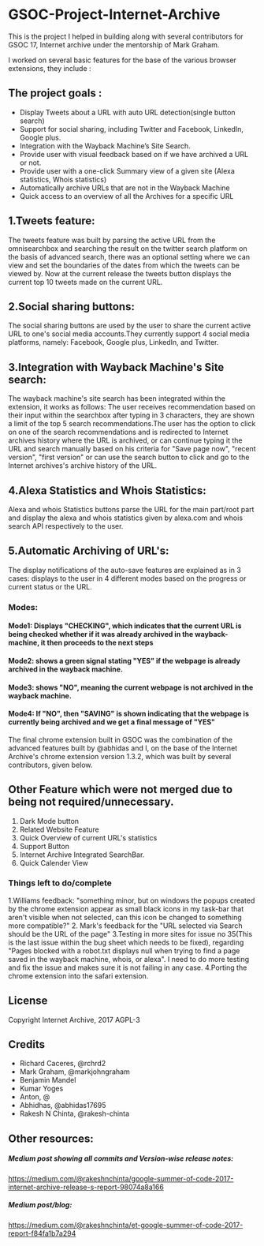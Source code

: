 # GSOC-Project-Internet-Archive
This is the project I helped in building along with several contributors for GSOC 17, Internet archive under the mentorship of Mark Graham.

I worked on several basic features for the base of the various browser extensions, they include :
## The project goals :
- Display Tweets about a URL with auto URL detection(single button search)
- Support for social sharing, including Twitter and Facebook, LinkedIn, Google plus.
- Integration with the Wayback Machine’s Site Search.
- Provide user with visual feedback based on if we have archived a URL or not.
- Provide user with a one-click Summary view of a given site (Alexa statistics, Whois statistics)
- Automatically archive URLs that are not in the Wayback Machine
- Quick access to an overview of all the Archives for a specific URL

## 1.Tweets feature:
The tweets feature was built by parsing the active URL from the omnisearchbox and searching the result on the twitter search platform on the basis of advanced search, there was an optional setting where we can view and set the boundaries of the dates from which the tweets can be viewed by. Now at the current release the tweets button displays the current top 10 tweets made on the current URL.

## 2.Social sharing buttons:
The social sharing buttons are used by the user to share the current active URL to one's social media accounts.They currently support 4 social media platforms, namely: Facebook, Google plus, LinkedIn, and Twitter.

## 3.Integration with Wayback Machine's Site search:
The wayback machine's site search has been integrated within the extension, it works as follows: The user receives recommendation based on their input within the searchbox after typing in 3 characters, they are shown a limit of the top 5 search recommendations.The user has the option to click on one of the search recommendations and is redirected to Internet archives history where the URL is archived, or can continue typing it the URL and search manually based on his criteria for "Save page now", "recent version", "first version" or can use the search button to click and go to the Internet archives's archive history of the URL.

## 4.Alexa Statistics and Whois Statistics:
Alexa and whois Statistics buttons parse the URL for the main part/root part and display the alexa and whois statistics given by alexa.com and whois search API respectively to the user.

## 5.Automatic Archiving of URL's:
The display notifications of the auto-save features are explained as in 3 cases:
displays to the user in 4 different modes based on the progress or current status or the URL.     
### Modes:  
#### Mode1: Displays "CHECKING", which indicates that the current URL is being checked whether if it was already archived in the wayback-machine, it then proceeds to the next steps  
#### Mode2: shows a green signal stating "YES" if the webpage is already archived in the wayback machine.
#### Mode3: shows "NO", meaning the current webpage is not archived in the wayback machine. 
#### Mode4: If "NO", then "SAVING" is shown indicating that the webpage is currently being archived and we get a final message of "YES"

The final chrome extension built in GSOC was the combination of the advanced features built by @abhidas and I, on the base of the Internet Archive's chrome extension version 1.3.2, which was built by several contributors, given below.

## Other Feature which were not merged due to being not required/unnecessary.
1. Dark Mode button
2. Related Website Feature
3. Quick Overview of current URL's statistics
4. Support Button
5. Internet Archive Integrated SearchBar.
6. Quick Calender View

### Things left to do/complete
1.Williams feedback:
"something minor, but on windows the popups created by the chrome extension appear as small black icons in my task-bar that aren't visible when not selected, can this icon be changed to something more compatible?"
2. Mark's feedback for the "URL selected via Search should be the URL of the page"
3.Testing in more sites for issue no 35(This is the last issue within the bug sheet which needs to be fixed), regarding "Pages blocked with a robot.txt displays null when trying to find a page saved in the wayback machine, whois, or alexa". I need to do more testing and fix the issue and makes sure it is not failing in any case.
4.Porting the chrome extension into the safari extension.


## License

Copyright Internet Archive, 2017
AGPL-3


## Credits

- Richard Caceres, @rchrd2
- Mark Graham, @markjohngraham
- Benjamin Mandel
- Kumar Yoges
- Anton, @
- Abhidhas, @abhidas17695
- Rakesh N Chinta, @rakesh-chinta

## Other resources:
##### Medium post showing all commits and Version-wise release notes:
https://medium.com/@rakeshnchinta/google-summer-of-code-2017-internet-archive-release-s-report-98074a8a166
##### Medium post/blog:
https://medium.com/@rakeshnchinta/et-google-summer-of-code-2017-report-f84fa1b7a294


